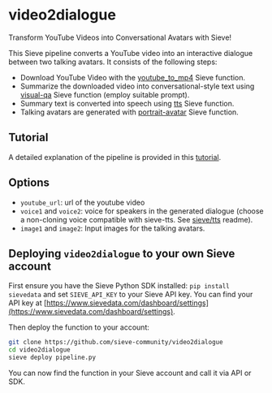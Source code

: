 # video2dialogue

Transform YouTube Videos into Conversational Avatars with Sieve!

This Sieve pipeline converts a YouTube video into an interactive dialogue between two talking avatars. It consists of the following steps:

* Download YouTube Video with the [youtube_to_mp4](https://sievedata.com/functions/sieve/youtube_to_mp4) Sieve function.
* Summarize the downloaded video into conversational-style text using [visual-qa](https://sievedata.com/functions/sieve/visual-qa) Sieve function (employ suitable prompt).
* Summary text is converted into speech using [tts](https://sievedata.com/functions/sieve/tts) Sieve function.
* Talking avatars are generated with [portrait-avatar](https://sievedata.com/functions/sieve/portrait-avatar) Sieve function.

## Tutorial

A detailed explanation of the pipeline is provided in this [tutorial](https://www.sievedata.com/blog/transform-youtube-videos-into-conversational-avatars-with-sieve-notebooklm-api-guide).

## Options

* `youtube_url`: url of the youtube video
* `voice1` and `voice2`: voice for speakers in the generated dialogue (choose a non-cloning voice compatible with sieve-tts. See [sieve/tts](https://sievedata.com/functions/sieve/tts) readme).
* `image1` and `image2`: Input images for the talking avatars.

## Deploying `video2dialogue` to your own Sieve account

First ensure you have the Sieve Python SDK installed: `pip install sievedata` and set `SIEVE_API_KEY` to your Sieve API key.
You can find your API key at [https://www.sievedata.com/dashboard/settings](https://www.sievedata.com/dashboard/settings).

Then deploy the function to your account:

```bash
git clone https://github.com/sieve-community/video2dialogue
cd video2dialogue
sieve deploy pipeline.py
```

You can now find the function in your Sieve account and call it via API or SDK.
